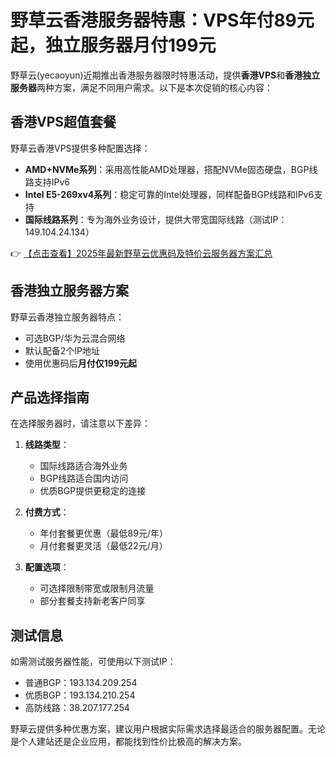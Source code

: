 # 野草云香港服务器特惠：VPS年付89元起，独立服务器月付199元

野草云(yecaoyun)近期推出香港服务器限时特惠活动，提供**香港VPS**和**香港独立服务器**两种方案，满足不同用户需求。以下是本次促销的核心内容：

## 香港VPS超值套餐

野草云香港VPS提供多种配置选择：

- **AMD+NVMe系列**：采用高性能AMD处理器，搭配NVMe固态硬盘，BGP线路支持IPv6
- **Intel E5-269xv4系列**：稳定可靠的Intel处理器，同样配备BGP线路和IPv6支持
- **国际线路系列**：专为海外业务设计，提供大带宽国际线路（测试IP：149.104.24.134）

👉 [【点击查看】2025年最新野草云优惠码及特价云服务器方案汇总](https://bit.ly/yecaoyun)

## 香港独立服务器方案

野草云香港独立服务器特点：

- 可选BGP/华为云混合网络
- 默认配备2个IP地址
- 使用优惠码后**月付仅199元起**

## 产品选择指南

在选择服务器时，请注意以下差异：

1. **线路类型**：
   - 国际线路适合海外业务
   - BGP线路适合国内访问
   - 优质BGP提供更稳定的连接

2. **付费方式**：
   - 年付套餐更优惠（最低89元/年）
   - 月付套餐更灵活（最低22元/月）

3. **配置选项**：
   - 可选择限制带宽或限制月流量
   - 部分套餐支持新老客户同享

## 测试信息

如需测试服务器性能，可使用以下测试IP：

- 普通BGP：193.134.209.254
- 优质BGP：193.134.210.254
- 高防线路：38.207.177.254

野草云提供多种优惠方案，建议用户根据实际需求选择最适合的服务器配置。无论是个人建站还是企业应用，都能找到性价比极高的解决方案。